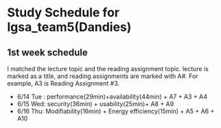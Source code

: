 # Study Schedule for lgsa_team5(Dandies)

## 1st week schedule
I matched the lecture topic and the reading assignment topic.
lecture is marked as a title, and reading assignments are marked with A#. For example, A3 is Reading Assignment #3.
* 6/14 Tue : performance(29min)+availability(44min) + A7 + A3 + A4
* 6/15 Wed: security(36min) + usability(25min)+ A8 + A9
* 6/16 Thu: Modifiability(16min) +  Energy efficiency(15min) + A5 + A6 + A10
